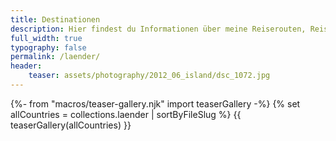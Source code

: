 ```yaml
---
title: Destinationen
description: Hier findest du Informationen über meine Reiserouten, Reiseberichte und viele weitere Tipps zu den Ländern, die ich schon besucht habe.
full_width: true
typography: false
permalink: /laender/
header:
    teaser: assets/photography/2012_06_island/dsc_1072.jpg
---
```

{%- from "macros/teaser-gallery.njk" import teaserGallery -%}
{% set allCountries = collections.laender | sortByFileSlug %}
{{ teaserGallery(allCountries) }}
